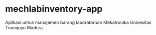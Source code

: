 # mechlabinventory-app
Aplikasi untuk manajemen barang laboratorium Mekatronika Univesitas Trunojoyo Madura
